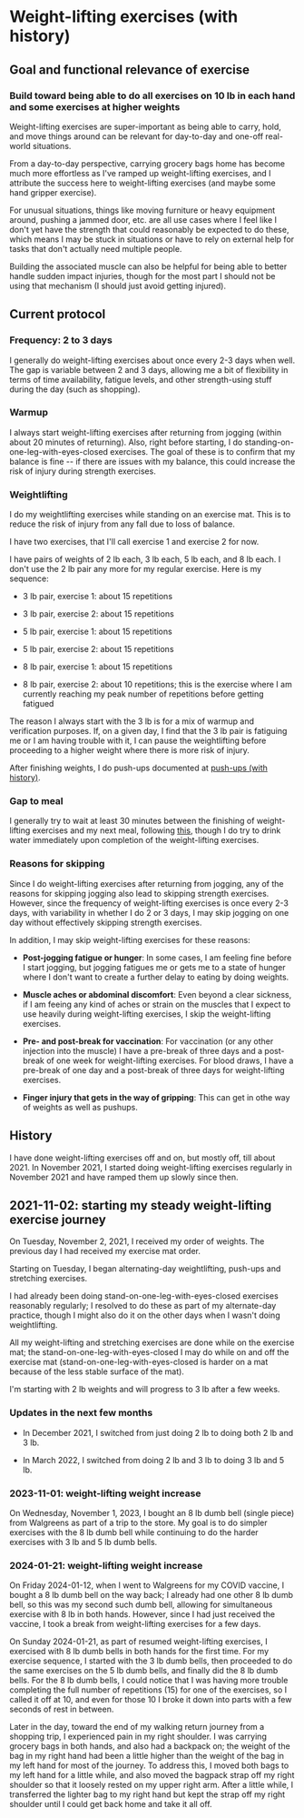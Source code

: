 # Weight-lifting exercises (with history)

## Goal and functional relevance of exercise

### Build toward being able to do all exercises on 10 lb in each hand and some exercises at higher weights

Weight-lifting exercises are super-important as being able to carry, hold,
and move things around can be relevant for day-to-day and one-off
real-world situations.

From a day-to-day perspective, carrying grocery bags home has become
much more effortless as I've ramped up weight-lifting exercises, and I
attribute the success here to weight-lifting exercises (and maybe some hand
gripper exercise).

For unusual situations, things like moving furniture or heavy
equipment around, pushing a jammed door, etc. are all use cases where
I feel like I don't yet have the strength that could reasonably be
expected to do these, which means I may be stuck in situations or have
to rely on external help for tasks that don't actually need multiple
people.

Building the associated muscle can also be helpful for being able to
better handle sudden impact injuries, though for the most part I
should not be using that mechanism (I should just avoid getting
injured).

## Current protocol

### Frequency: 2 to 3 days

I generally do weight-lifting exercises about once every 2-3 days when
well. The gap is variable between 2 and 3 days, allowing me a bit of
flexibility in terms of time availability, fatigue levels, and other
strength-using stuff during the day (such as shopping).

### Warmup

I always start weight-lifting exercises after returning from jogging (within
about 20 minutes of returning). Also, right before starting, I do
standing-on-one-leg-with-eyes-closed exercises. The goal of these is
to confirm that my balance is fine -- if there are issues with my
balance, this could increase the risk of injury during strength
exercises.

### Weightlifting

I do my weightlifting exercises while standing on an exercise
mat. This is to reduce the risk of injury from any fall due to loss of
balance.

I have two exercises, that I'll call exercise 1 and exercise 2 for
now.

I have pairs of weights of 2 lb each, 3 lb each, 5 lb each, and 8 lb
each. I don't use the 2 lb pair any more for my regular exercise. Here
is my sequence:

* 3 lb pair, exercise 1: about 15 repetitions

* 3 lb pair, exercise 2: about 15 repetitions

* 5 lb pair, exercise 1: about 15 repetitions

* 5 lb pair, exercise 2: about 15 repetitions

* 8 lb pair, exercise 1: about 15 repetitions

* 8 lb pair, exercise 2: about 10 repetitions; this is the exercise
  where I am currently reaching my peak number of repetitions before
  getting fatigued

The reason I always start with the 3 lb is for a mix of warmup and
verification purposes. If, on a given day, I find that the 3 lb pair
is fatiguing me or I am having trouble with it, I can pause the
weightlifting before proceeding to a higher weight where there is more
risk of injury.

After finishing weights, I do push-ups documented at [push-ups (with
history)](push-ups-with-history.md).

### Gap to meal

I generally try to wait at least 30 minutes between the finishing of
weight-lifting exercises and my next meal, following
[this](2021-01-10-ben-greenfield-hormesis.md), though I do try to
drink water immediately upon completion of the weight-lifting exercises.

### Reasons for skipping

Since I do weight-lifting exercises after returning from jogging, any of the
reasons for skipping jogging also lead to skipping strength
exercises. However, since the frequency of weight-lifting exercises is once
every 2-3 days, with variability in whether I do 2 or 3 days, I may
skip jogging on one day without effectively skipping strength
exercises.

In addition, I may skip weight-lifting exercises for these reasons:

* **Post-jogging fatigue or hunger**: In some cases, I am feeling fine
  before I start jogging, but jogging fatigues me or gets me to a
  state of hunger where I don't want to create a further delay to
  eating by doing weights.

* **Muscle aches or abdominal discomfort**: Even beyond a clear
  sickness, if I am feeing any kind of aches or strain on the muscles
  that I expect to use heavily during weight-lifting exercises, I skip the
  weight-lifting exercises.

* **Pre- and post-break for vaccination**: For vaccination (or any
  other injection into the muscle) I have a pre-break of three days
  and a post-break of one week for weight-lifting exercises. For blood
  draws, I have a pre-break of one day and a post-break of three days
  for weight-lifting exercises.

* **Finger injury that gets in the way of gripping**: This can get in
  othe way of weights as well as pushups.

## History

I have done weight-lifting exercises off and on, but mostly off, till about
2021. In November 2021, I started doing weight-lifting exercises regularly
in November 2021 and have ramped them up slowly since then.

## 2021-11-02: starting my steady weight-lifting exercise journey 

On Tuesday, November 2, 2021, I received my order of weights. The
previous day I had received my exercise mat order.

Starting on Tuesday, I began alternating-day weightlifting, push-ups
and stretching exercises.

I had already been doing stand-on-one-leg-with-eyes-closed exercises
reasonably regularly; I resolved to do these as part of my
alternate-day practice, though I might also do it on the other days
when I wasn't doing weightlifting.

All my weight-lifting and stretching exercises are done while on the
exercise mat; the stand-on-one-leg-with-eyes-closed I may do while on
and off the exercise mat (stand-on-one-leg-with-eyes-closed is harder
on a mat because of the less stable surface of the mat).

I'm starting with 2 lb weights and will progress to 3 lb after a few
weeks.

### Updates in the next few months

* In December 2021, I switched from just doing 2 lb to doing both 2 lb
  and 3 lb.

* In March 2022, I switched from doing 2 lb and 3 lb to doing 3 lb and
  5 lb.

### 2023-11-01: weight-lifting weight increase

On Wednesday, November 1, 2023, I bought an 8 lb dumb bell (single
piece) from Walgreens as part of a trip to the store. My goal is to do
simpler exercises with the 8 lb dumb bell while continuing to do the
harder exercises with 3 lb and 5 lb dumb bells.

### 2024-01-21: weight-lifting weight increase

On Friday 2024-01-12, when I went to Walgreens for my COVID vaccine, I bought
a 8 lb dumb bell on the way back; I already had one other 8 lb dumb
bell, so this was my second such dumb bell, allowing for simultaneous
exercise with 8 lb in both hands. However, since I had just received
the vaccine, I took a break from weight-lifting exercises for a few days.

On Sunday 2024-01-21, as part of resumed weight-lifting exercises, I
exercised with 8 lb dumb bells in both hands for the first time. For
my exercise sequence, I started with the 3 lb dumb bells, then
proceeded to do the same exercises on the 5 lb dumb bells, and finally
did the 8 lb dumb bells. For the 8 lb dumb bells, I could notice that
I was having more trouble completing the full number of repetitions
(15) for one of the exercises, so I called it off at 10, and even for
those 10 I broke it down into parts with a few seconds of rest in
between.

Later in the day, toward the end of my walking return journey from a
shopping trip, I experienced pain in my right shoulder. I was carrying
grocery bags in both hands, and also had a backpack on; the weight of
the bag in my right hand had been a little higher than the weight of
the bag in my left hand for most of the journey. To address this, I
moved both bags to my left hand for a little while, and also moved the
bagpack strap off my right shoulder so that it loosely rested on my
upper right arm. After a little while, I transferred the lighter bag
to my right hand but kept the strap off my right shoulder until I
could get back home and take it all off.

